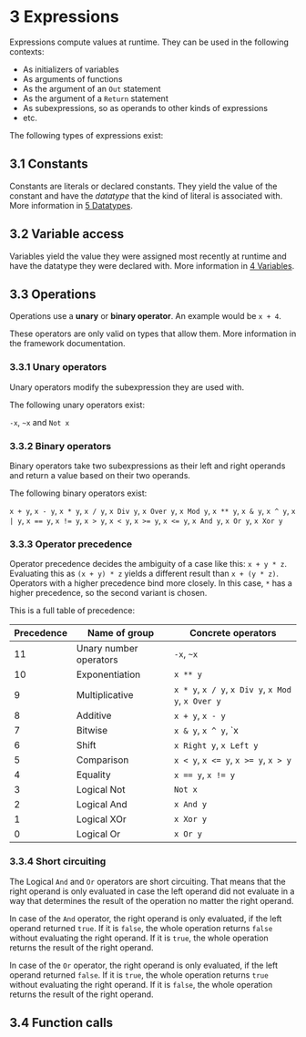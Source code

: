 # 3 Expressions

Expressions compute values at runtime. They can be used in the following contexts:

- As initializers of variables
- As arguments of functions
- As the argument of an `Out` statement
- As the argument of a `Return` statement
- As subexpressions, so as operands to other kinds of expressions
- etc.

The following types of expressions exist:

## 3.1 Constants

Constants are literals or declared constants. They yield the value of the constant and have the *datatype* that the kind of literal is associated with. More information in <u>5 Datatypes</u>.

## 3.2 Variable access

Variables yield the value they were assigned most recently at runtime and have the datatype they were declared with. More information in <u>4 Variables</u>.

## 3.3 Operations

Operations use a **unary** or **binary operator**. An example would be `x + 4`.

These operators are only valid on types that allow them. More information in the framework documentation.

### 3.3.1 Unary operators

Unary operators modify the subexpression they are used with.

The following unary operators exist:

`-x`, `~x` and `Not x`

### 3.3.2 Binary operators

Binary operators take two subexpressions as their left and right operands and return a value based on their two operands.

The following binary operators exist:

`x + y`, `x - y`, `x * y`, `x / y`, `x Div y`, `x Over y`, `x Mod y`, `x ** y`, `x & y`, `x ^ y`, `x | y`, `x == y`, `x != y`, `x > y`, `x < y`, `x >= y`, `x <= y`, `x And y`, `x Or y`, `x Xor y`

### 3.3.3 Operator precedence

Operator precedence decides the ambiguity of a case like this: `x + y * z`. Evaluating this as `(x + y) * z` yields a different result than `x + (y * z)`. Operators  with a higher precedence bind more closely. In this case, `*` has a higher precedence, so the second variant is chosen.

This is a full table of precedence:

| Precedence | Name of group          | Concrete operators                                 |
| ---------- | ---------------------- | -------------------------------------------------- |
| 11         | Unary number operators | `-x`, `~x`                                         |
| 10         | Exponentiation         | `x ** y`                                           |
| 9          | Multiplicative         | `x * y`, `x / y`, `x Div y`, `x Mod y`, `x Over y` |
| 8          | Additive               | `x + y`, `x - y`                                   |
| 7          | Bitwise                | `x & y`, `x ^ y`, `x | y`                          |
| 6          | Shift                  | `x Right y`, `x Left y`                            |
| 5          | Comparison             | `x < y`, `x <= y`, `x >= y`, `x > y`               |
| 4          | Equality               | `x == y`, `x != y`                                 |
| 3          | Logical Not            | `Not x`                                            |
| 2          | Logical And            | `x And y`                                          |
| 1          | Logical XOr            | `x Xor y`                                          |
| 0          | Logical Or             | `x Or y`                                           |

### 3.3.4 Short circuiting

The Logical `And` and `Or` operators are short circuiting. That means that the right operand is only evaluated in case the left operand did not evaluate in a way that determines the result of the operation no matter the right operand.

In case of the `And` operator, the right operand is only evaluated, if the left operand returned `true`. If it is `false`, the whole operation returns `false` without evaluating the right operand. If it is `true`, the whole operation returns the result of the right operand.

In case of the `Or` operator, the right operand is only evaluated, if the left operand returned `false`. If it is `true`, the whole operation returns `true` without evaluating the right operand. If it is `false`, the whole operation returns the result of the right operand.

## 3.4 Function calls